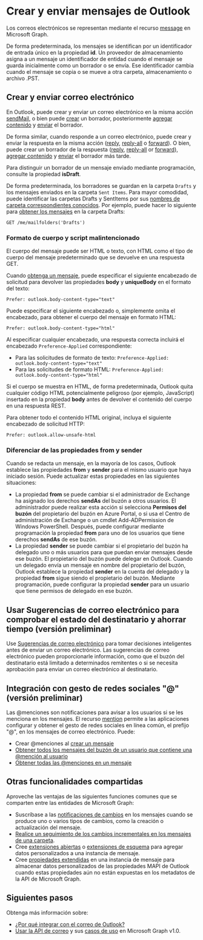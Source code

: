 # <a name="create-and-send-outlook-messages"></a>Crear y enviar mensajes de Outlook

Los correos electrónicos se representan mediante el recurso [message](../api-reference/v1.0/resources/message.md) en Microsoft Graph.

De forma predeterminada, los mensajes se identifican por un identificador de entrada único en la propiedad **id**. Un proveedor de almacenamiento asigna a un mensaje un identificador de entidad cuando el mensaje se guarda inicialmente como un borrador o se envía. Ese identificador cambia cuando el mensaje se copia o se mueve a otra carpeta, almacenamiento o archivo .PST.

## <a name="creating-and-sending-mail"></a>Crear y enviar correo electrónico

En Outlook, puede crear y enviar un correo electrónico en la misma acción [sendMail](../api-reference/v1.0/api/user_sendmail.md), o bien puede [crear](../api-reference/v1.0/api/user_post_messages.md) un borrador, posteriormente [agregar contenido](../api-reference/v1.0/api/message_update.md) y [enviar](../api-reference/v1.0/api/message_send.md) el borrador.

De forma similar, cuando responde a un correo electrónico, puede crear y enviar la respuesta en la misma acción ([reply](../api-reference/v1.0/api/message_reply.md), [reply-all](../api-reference/v1.0/api//message_replyall.md) o [forward](../api-reference/v1.0/api/message_forward.md)). O bien, puede crear un borrador de la respuesta ([reply](../api-reference/v1.0/api/message_createreply.md), [reply-all](../api-reference/v1.0/api//message_createreplyall.md) or [forward](../api-reference/v1.0/api/message_createforward.md)), [agregar contenido](../api-reference/v1.0/api/message_update.md) y [enviar](../api-reference/v1.0/api/message_send.md) el borrador más tarde.

Para distinguir un borrador de un mensaje enviado mediante programación, consulte la propiedad **isDraft**.

De forma predeterminada, los borradores se guardan en la carpeta `Drafts` y los mensajes enviados en la carpeta `Sent Items`. Para mayor comodidad, puede identificar las carpetas Drafts y SentItems por sus [nombres de carpeta correspondientes conocidos](../api-reference/v1.0/resources/mailfolder.md#well-known-folder-names). Por ejemplo, puede hacer lo siguiente para [obtener los mensajes](../api-reference/v1.0/api/user_list_messages.md) en la carpeta Drafts:

```http
GET /me/mailfolders('Drafts')
```

### <a name="body-format-and-malicious-script"></a>Formato de cuerpo y script malintencionado

<!-- Remove the following 2 sections from the message.md topics
-->

El cuerpo del mensaje puede ser HTML o texto, con HTML como el tipo de cuerpo del mensaje predeterminado que se devuelve en una respuesta GET.

Cuando [obtenga un mensaje](../api-reference/v1.0/api/message_get.md), puede especificar el siguiente encabezado de solicitud para devolver las propiedades **body** y **uniqueBody** en el formato del texto:

```http
Prefer: outlook.body-content-type="text"
```

Puede especificar el siguiente encabezado o, simplemente omita el encabezado, para obtener el cuerpo del mensaje en formato HTML:

```http
Prefer: outlook.body-content-type="html"
```

Al especificar cualquier encabezado, una respuesta correcta incluirá el encabezado `Preference-Applied` correspondiente:

- Para las solicitudes de formato de texto: `Preference-Applied: outlook.body-content-type="text"`
- Para las solicitudes de formato HTML: `Preference-Applied: outlook.body-content-type="html"`

Si el cuerpo se muestra en HTML, de forma predeterminada, Outlook quita cualquier código HTML potencialmente peligroso (por ejemplo, JavaScript) insertado en la propiedad **body** antes de devolver el contenido del cuerpo en una respuesta REST.

Para obtener todo el contenido HTML original, incluya el siguiente encabezado de solicitud HTTP:

```http
Prefer: outlook.allow-unsafe-html
```

### <a name="differentiating-the-from-and-sender-properties"></a>Diferenciar de las propiedades from y sender

Cuando se redacta un mensaje, en la mayoría de los casos, Outlook establece las propiedades **from** y **sender** para el mismo usuario que haya iniciado sesión. Puede actualizar estas propiedades en las siguientes situaciones:

- La propiedad **from** se puede cambiar si el administrador de Exchange ha asignado los derechos **sendAs** del buzón a otros usuarios. El administrador puede realizar esta acción si selecciona **Permisos del buzón** del propietario del buzón en Azure Portal, o si usa el Centro de administración de Exchange o un cmdlet Add-ADPermission de Windows PowerShell. Después, puede configurar mediante programación la propiedad **from** para uno de los usuarios que tiene derechos **sendAs** de ese buzón.
- La propiedad **sender** se puede cambiar si el propietario del buzón ha delegado uno o más usuarios para que puedan enviar mensajes desde ese buzón. El propietario del buzón puede delegar en Outlook. Cuando un delegado envía un mensaje en nombre del propietario del buzón, Outlook establece la propiedad **sender** en la cuenta del delegado y la propiedad **from** sigue siendo el propietario del buzón. Mediante programación, puede configurar la propiedad **sender** para un usuario que tiene permisos de delegado en ese buzón.

## <a name="using-mailtips-to-check-recipient-status-and-save-time-preview"></a>Usar Sugerencias de correo electrónico para comprobar el estado del destinatario y ahorrar tiempo (versión preliminar)

Use [Sugerencias de correo electrónico](../api-reference/beta/resources/mailtips.md) para tomar decisiones inteligentes antes de enviar un correo electrónico.
Las sugerencias de correo electrónico pueden proporcionarle información, como que el buzón del destinatario está limitado a determinados remitentes o si se necesita aprobación para enviar un correo electrónico al destinatario.

## <a name="integrating-with--social-gesture-preview"></a>Integración con gesto de redes sociales "@" (versión preliminar)

Las @menciones son notificaciones para avisar a los usuarios si se les menciona en los mensajes. El recurso [mention](../api-reference/beta/resources/mention.md) permite a las aplicaciones configurar y obtener el gesto de redes sociales en línea común, el prefijo "@", en los mensajes de correo electrónico.
Puede:

- Crear @menciones al [crear un mensaje](../api-reference/beta/api/user_post_messages.md#request-2)
- [Obtener todos los mensajes del buzón de un usuario que contiene una @mención al usuario](../api-reference/beta/api/user_list_messages.md#request-2)
- [Obtener todas las @menciones en un mensaje](../api-reference/beta/api/message_get.md#request-2)

## <a name="other-shared-capabilities"></a>Otras funcionalidades compartidas

Aproveche las ventajas de las siguientes funciones comunes que se comparten entre las entidades de Microsoft Graph:

- Suscríbase a las [notificaciones de cambios](../api-reference/v1.0/resources/webhooks.md) en los mensajes cuando se produce uno o varios tipos de cambios, como la creación o actualización del mensaje.
- [Realice un seguimiento de los cambios incrementales en los mensajes de una carpeta](delta_query_messages.md).
- Cree [extensiones abiertas](extensibility_overview.md#open-extensions) o [extensiones de esquema](extensibility_overview.md#schema-extensions) para agregar datos personalizados a una instancia de mensaje.
- Cree [propiedades extendidas](../api-reference/v1.0/resources/extended-properties-overview.md) en una instancia de mensaje para almacenar datos personalizados de las propiedades MAPI de Outlook cuando estas propiedades aún no están expuestas en los metadatos de la API de Microsoft Graph.

## <a name="next-steps"></a>Siguientes pasos

Obtenga más información sobre:

- [¿Por qué integrar con el correo de Outlook?](outlook-mail-concept-overview.md)
- [Usar la API de correo](../api-reference/v1.0/resources/mail_api_overview.md) y sus [casos de uso](../api-reference/v1.0/resources/mail_api_overview.md#common-use-cases) en Microsoft Graph v1.0.